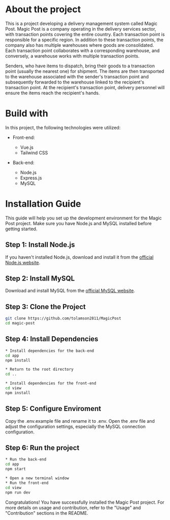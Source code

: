 # About the project
This is a project developing a delivery management system called Magic Post. Magic Post is a company operating in the delivery services sector, with transaction points covering the entire country. Each transaction point is responsible for a specific region. In addition to these transaction points, the company also has multiple warehouses where goods are consolidated. Each transaction point collaborates with a corresponding warehouse, and conversely, a warehouse works with multiple transaction points.

Senders, who have items to dispatch, bring their goods to a transaction point (usually the nearest one) for shipment. The items are then transported to the warehouse associated with the sender's transaction point and subsequently forwarded to the warehouse linked to the recipient's transaction point. At the recipient's transaction point, delivery personnel will ensure the items reach the recipient's hands.

# Build with

In this project, the following technologies were utilized:

* Front-end:
  - Vue.js
  - Tailwind CSS

* Back-end:
  - Node.js
  - Express.js
  - MySQL
 
# Installation Guide

This guide will help you set up the development environment for the Magic Post project. Make sure you have Node.js and MySQL installed before getting started.

## Step 1: Install Node.js

If you haven't installed Node.js, download and install it from the [official Node.js website](https://nodejs.org/).

## Step 2: Install MySQL

Download and install MySQL from the [official MySQL website](https://www.mysql.com/).

## Step 3: Clone the Project

```bash
git clone https://github.com/tolamson2811/MagicPost
cd magic-post
```

## Step 4: Install Dependencies

```bash
* Install dependencies for the back-end
cd app
npm install

* Return to the root directory
cd ..

* Install dependencies for the front-end
cd view
npm install
```

## Step 5: Configure Enviroment

Copy the .env.example file and rename it to .env.
Open the .env file and adjust the configuration settings, especially the MySQL connection configuration.

## Step 6: Run the project

```bash
* Run the back-end
cd app
npm start

* Open a new terminal window
* Run the front-end
cd view
npm run dev
```

Congratulations! You have successfully installed the Magic Post project. For more details on usage and contribution, refer to the "Usage" and "Contribution" sections in the README.
